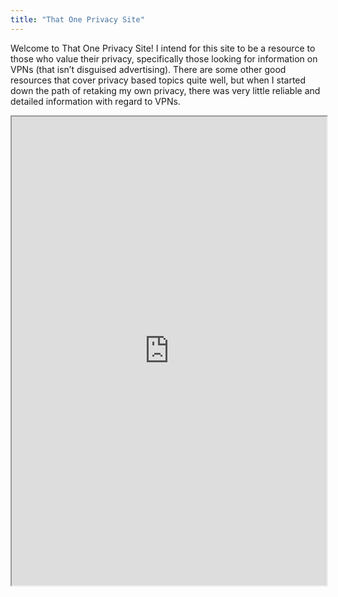 ```yaml
---
title: "That One Privacy Site"
---
```


Welcome to That One Privacy Site!  I intend for this site to be a resource to those who value their privacy, specifically those looking for information on VPNs (that isn’t disguised advertising).  There are some other good resources that cover privacy based topics quite well, but when I started down the path of retaking my own privacy, there was very little reliable and detailed information with regard to VPNs.

<iframe height="750" width="100%" src="https://ewelton.github.io/ktest/wiki.html#That%20One%20Privacy%20Site"></iframe>

